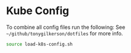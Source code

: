 # Kube Config

To combine all config files run the following: See `~/github/tonygilkerson/dotfiles` for more info.

```sh
source load-k8s-config.sh
```
